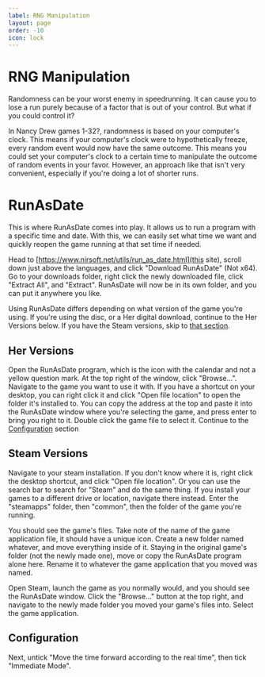 ```yaml
---
label: RNG Manipulation
layout: page
order: -10
icon: lock
---
```


# RNG Manipulation

Randomness can be your worst enemy in speedrunning. It can cause you to lose a run purely because of a factor that is out of your control. But what if you could control it?

In Nancy Drew games 1-32?, randomness is based on your computer's clock. This means if your computer's clock were to hypothetically freeze, every random event would now have the same outcome. This means you could set your computer's clock to a certain time to manipulate the outcome of random events in your favor. However, an approach like that isn't very convenient, especially if you're doing a lot of shorter runs.

# RunAsDate

This is where RunAsDate comes into play. It allows us to run a program with a specific time and date. With this, we can easily set what time we want and quickly reopen the game running at that set time if needed. 

Head to [https://www.nirsoft.net/utils/run_as_date.html](this site), scroll down just above the languages, and click "Download RunAsDate" (Not x64). Go to your downloads folder, right click the newly downloaded file, click "Extract All", and "Extract". RunAsDate will now be in its own folder, and you can put it anywhere you like.

Using RunAsDate differs depending on what version of the game you're using. If you're using the disc, or a Her digital download, continue to the Her Versions below. If you have the Steam versions, skip to [that section](/advanced/rng-manip.md/#steam-versions).

## Her Versions

Open the RunAsDate program, which is the icon with the calendar and not a yellow question mark. At the top right of the window, click "Browse...". Navigate to the game you want to use it with. If you have a shortcut on your desktop, you can right click it and click "Open file location" to open the folder it's installed to. You can copy the address at the top and paste it into the RunAsDate window where you're selecting the game, and press enter to bring you right to it. Double click the game file to select it. Continue to the [Configuration](/advanced/rng-manip.md/#configuration) section

## Steam Versions

Navigate to your steam installation. If you don't know where it is, right click the desktop shortcut, and click "Open file location". Or you can use the search bar to search for "Steam" and do the same thing. If you install your games to a different drive or location, navigate there instead. Enter the "steamapps" folder, then "common", then the folder of the game you're running.

You should see the game's files. Take note of the name of the game application file, it should have a unique icon. Create a new folder named whatever, and move everything inside of it. Staying in the original game's folder (not the newly made one), move or copy the RunAsDate program alone here. Rename it to whatever the game application that you moved was named. 

Open Steam, launch the game as you normally would, and you should see the RunAsDate window. Click the "Browse..." button at the top right, and navigate to the newly made folder you moved your game's files into. Select the game application.

## Configuration

Next, untick "Move the time forward according to the real time", then tick "Immediate Mode".
